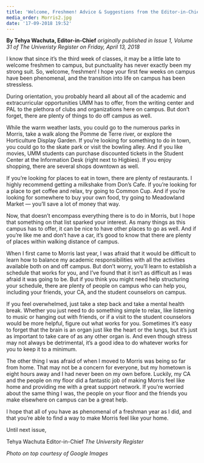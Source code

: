 ```yaml
---
title: 'Welcome, Freshmen! Advice & Suggestions from the Editor-in-Chief'
media_order: Morris2.jpg
date: '17-09-2018 19:52'
---
```


**By Tehya Wachuta, Editor-in-Chief** _originally published in Issue 1, Volume 31 of The Univeristy Register on Friday, April 13, 2018_

I know that since it’s the third week of classes, it may be a little late to welcome freshmen to campus, but punctuality has never exactly been my strong suit. So, welcome, freshmen! I hope your first few weeks on campus have been phenomenal, and the transition into life on campus has been stressless. 

During orientation, you probably heard all about all of the academic and extracurricular opportunities UMM has to offer, from the writing center and PAL to the plethora of clubs and organizations here on campus. But don’t forget, there are plenty of things to do off campus as well.

While the warm weather lasts, you could go to the numerous parks in Morris, take a walk along the Pomme de Terre river, or explore the Horticulture Display Garden. If you’re looking for something to do in town, you could go to the skate park or visit the bowling alley. And if you like movies, UMM students can purchase discounted tickets in the Student Center at the Information Desk (right next to Higbies). If you enjoy shopping, there are several shops downtown as well.

If you’re looking for places to eat in town, there are plenty of restaurants. I highly recommend getting a milkshake from Don’s Cafe. If you’re looking for a place to get coffee and relax, try going to Common Cup. And if you’re looking for somewhere to buy your own food, try going to Meadowland Market — you’ll save a lot of money that way.

Now, that doesn’t encompass everything there is to do in Morris, but I hope that something on that list sparked your interest. As many things as this campus has to offer, it can be nice to have other places to go as well. And if you’re like me and don’t have a car, it’s good to know that there are plenty of places within walking distance of campus. 

When I first came to Morris last year, I was afraid that it would be difficult to learn how to balance my academic responsibilities with all the activities available both on and off campus. But don’t worry, you’ll learn to establish a schedule that works for you, and I’ve found that it isn’t as difficult as I was afraid it was going to be. But if you think you might need help structuring your schedule, there are plenty of people on campus who can help you, including your friends, your CA, and the student counselors on campus. 

If you feel overwhelmed, just take a step back and take a mental health break. Whether you just need to do something simple to relax, like listening to music or hanging out with friends, or if a visit to the student counselors would be more helpful, figure out what works for you. Sometimes it’s easy to forget that the brain is an organ just like the heart or the lungs, but it’s just as important to take care of as any other organ is. And even though stress may not always be detrimental, it’s a good idea to do whatever works for you to keep it to a minimum.

The other thing I was afraid of when I moved to Morris was being so far from home. That may not be a concern for everyone, but my hometown is eight hours away and I had never been on my own before. Luckily, my CA and the people on my floor did a fantastic job of making Morris feel like home and providing me with a great support network. If you’re worried about the same thing I was, the people on your floor and the friends you make elsewhere on campus can be a great help.

I hope that all of you have as phenomenal of a freshman year as I did, and that you’re able to find a way to make Morris feel like your home.

Until next issue,

Tehya Wachuta
Editor-in-Chief
_The University Register_

_Photo on top courtesy of Google Images_